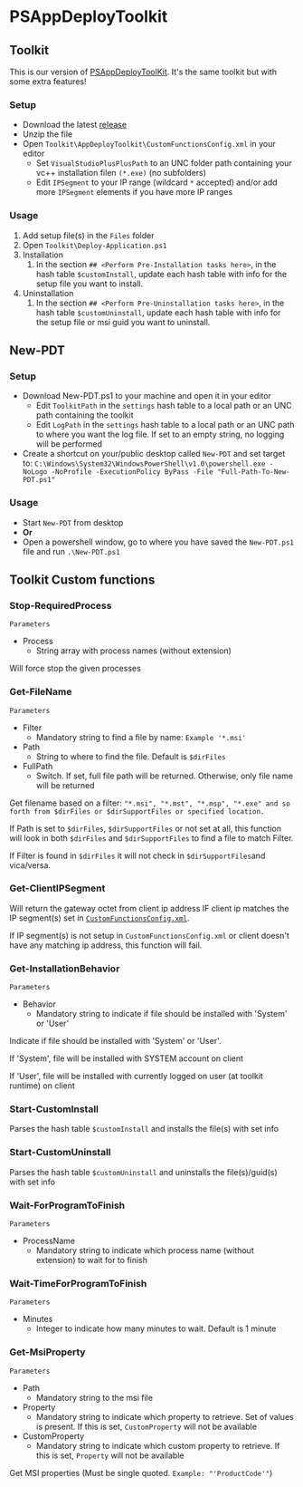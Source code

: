 ﻿# PSAppDeployToolkit

## Toolkit

This is our version of [PSAppDeployToolKit](https://github.com/PSAppDeployToolkit/PSAppDeployToolkit/releases). It's the same toolkit but with some extra features!

### Setup

- Download the latest [release](https://github.com/vtfk/PSAppDeployToolkit/releases)
- Unzip the file
- Open `Toolkit\AppDeployToolkit\CustomFunctionsConfig.xml` in your editor
    - Set `VisualStudioPlusPlusPath` to an UNC folder path containing your vc++ installation filen `(*.exe)` (no subfolders)
    - Edit `IPSegment` to your IP range (wildcard `*` accepted) and/or add more `IPSegment` elements if you have more IP ranges

### Usage

1. Add setup file(s) in the `Files` folder
1. Open `Toolkit\Deploy-Application.ps1`
1. Installation
    1. In the section `## <Perform Pre-Installation tasks here>`, in the hash table `$customInstall`, update each hash table with info for the setup file you want to install. 
1. Uninstallation
    1. In the section `## <Perform Pre-Uninstallation tasks here>`, in the hash table `$customUninstall`, update each hash table with info for the setup file or msi guid you want to uninstall.

## New-PDT

### Setup

- Download New-PDT.ps1 to your machine and open it in your editor
    - Edit `ToolkitPath` in the `settings` hash table to a local path or an UNC path containing the toolkit
    - Edit `LogPath` in the `settings` hash table to a local path or an UNC path to where you want the log file. If set to an empty string, no logging will be performed
- Create a shortcut on your/public desktop called `New-PDT` and set target to: `C:\Windows\System32\WindowsPowerShell\v1.0\powershell.exe -NoLogo -NoProfile -ExecutionPolicy ByPass -File "Full-Path-To-New-PDT.ps1"`

### Usage

- Start `New-PDT` from desktop
- **Or** 
- Open a powershell window, go to where you have saved the `New-PDT.ps1` file and run `.\New-PDT.ps1`

## Toolkit Custom functions

### Stop-RequiredProcess

`Parameters`
- Process
    - String array with process names (without extension)

Will force stop the given processes

### Get-FileName

`Parameters`
- Filter
    - Mandatory string to find a file by name: `Example '*.msi'`
- Path
    - String to where to find the file. Default is `$dirFiles`
- FullPath
    - Switch. If set, full file path will be returned. Otherwise, only file name will be returned

Get filename based on a filter: `"*.msi", "*.mst", "*.msp", "*.exe" and so forth from $dirFiles or $dirSupportFiles or specified location.`

If Path is set to `$dirFiles`, `$dirSupportFiles` or not set at all, this function will look in both `$dirFiles` and `$dirSupportFiles` to find a file to match Filter.

If Filter is found in `$dirFiles` it will not check in `$dirSupportFiles`and vica/versa.

### Get-ClientIPSegment

Will return the gateway octet from client ip address IF client ip matches the IP segment(s) set in [`CustomFunctionsConfig.xml`](https://github.com/vtfk/PSAppDeployToolkit#setup).

If IP segment(s) is not setup in `CustomFunctionsConfig.xml` or client doesn't have any matching ip address, this function will fail.

### Get-InstallationBehavior

`Parameters`
- Behavior
    - Mandatory string to indicate if file should be installed with 'System' or 'User'

Indicate if file should be installed with 'System' or 'User'.

If 'System', file will be installed with SYSTEM account on client

If 'User', file will be installed with currently logged on user (at toolkit runtime) on client

### Start-CustomInstall

Parses the hash table `$customInstall` and installs the file(s) with set info

### Start-CustomUninstall

Parses the hash table `$customUninstall` and uninstalls the file(s)/guid(s) with set info

### Wait-ForProgramToFinish

`Parameters`
- ProcessName
    - Mandatory string to indicate which process name (without extension) to wait for to finish

### Wait-TimeForProgramToFinish

`Parameters`
- Minutes
    - Integer to indicate how many minutes to wait. Default is 1 minute

### Get-MsiProperty

`Parameters`
- Path
    - Mandatory string to the msi file
- Property
    - Mandatory string to indicate which property to retrieve. Set of values is present. If this is set, `CustomProperty` will not be available
- CustomProperty
    - Mandatory string to indicate which custom property to retrieve. If this is set, `Property` will not be available

Get MSI properties (Must be single quoted. `Example: "'ProductCode'"`)